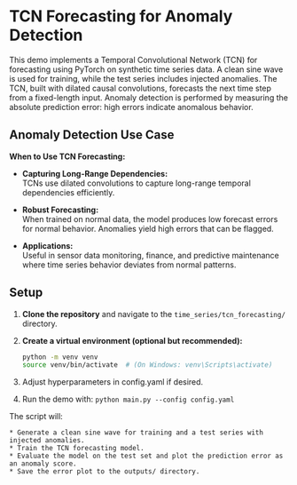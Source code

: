 # TCN Forecasting for Anomaly Detection

This demo implements a Temporal Convolutional Network (TCN) for forecasting using PyTorch on synthetic time series data.
A clean sine wave is used for training, while the test series includes injected anomalies.
The TCN, built with dilated causal convolutions, forecasts the next time step from a fixed-length input.
Anomaly detection is performed by measuring the absolute prediction error: high errors indicate anomalous behavior.

## Anomaly Detection Use Case

**When to Use TCN Forecasting:**

- **Capturing Long-Range Dependencies:**  
  TCNs use dilated convolutions to capture long-range temporal dependencies efficiently.

- **Robust Forecasting:**  
  When trained on normal data, the model produces low forecast errors for normal behavior. Anomalies yield high errors that can be flagged.

- **Applications:**  
  Useful in sensor data monitoring, finance, and predictive maintenance where time series behavior deviates from normal patterns.

## Setup

1. **Clone the repository** and navigate to the `time_series/tcn_forecasting/` directory.

2. **Create a virtual environment (optional but recommended):**

   ```bash
   python -m venv venv
   source venv/bin/activate  # (On Windows: venv\Scripts\activate)

3. Adjust hyperparameters in config.yaml if desired.

4. Run the demo with: `python main.py --config config.yaml`

The script will:

    * Generate a clean sine wave for training and a test series with injected anomalies.
    * Train the TCN forecasting model.
    * Evaluate the model on the test set and plot the prediction error as an anomaly score.
    * Save the error plot to the outputs/ directory.